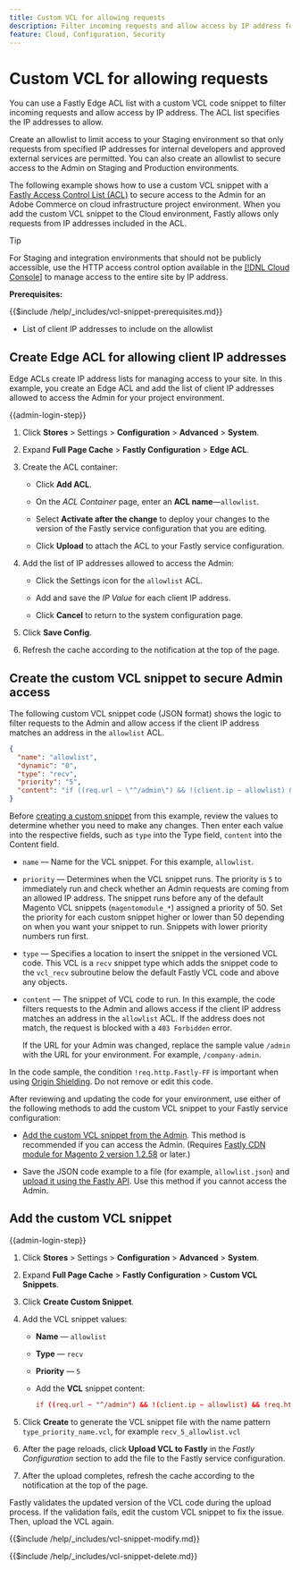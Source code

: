```yaml
---
title: Custom VCL for allowing requests
description: Filter incoming requests and allow access by IP address for Adobe Commerce sites by with a Fastly Edge ACL list and custom VCL snippet.
feature: Cloud, Configuration, Security
---
```

# Custom VCL for allowing requests

You can use a Fastly Edge ACL list with a custom VCL code snippet to filter incoming requests and allow access by IP address. The ACL list specifies the IP addresses to allow.

Create an allowlist to limit access to your Staging environment so that only requests from specified IP addresses for internal developers and approved external services are permitted. You can also create an allowlist to secure access to the Admin on Staging and Production environments.

The following example shows how to use a custom VCL snippet with a [Fastly Access Control List (ACL)](https://docs.fastly.com/guides/access-control-lists/about-acls) to secure access to the Admin for an Adobe Commerce on cloud infrastructure project environment. When you add the custom VCL snippet to the Cloud environment, Fastly allows only requests from IP addresses included in the ACL.

>[!TIP]
>
>For Staging and integration environments that should not be publicly accessible, use the HTTP access control option available in the [[!DNL Cloud Console]](../project/overview.md#access-the-project-web-interface) to manage access to the entire site by IP address.

**Prerequisites:**


{{$include /help/_includes/vcl-snippet-prerequisites.md}}

-  List of client IP addresses to include on the allowlist

## Create Edge ACL for allowing client IP addresses

Edge ACLs create IP address lists for managing access to your site. In this example, you create an Edge ACL and add the list of client IP addresses allowed to access the Admin for your project environment.

{{admin-login-step}}

1. Click **Stores** > Settings > **Configuration** > **Advanced** > **System**.

1. Expand **Full Page Cache** > **Fastly Configuration** > **Edge ACL**.

1. Create the ACL container:

   -  Click **Add ACL**.

   -  On the *ACL Container* page, enter an **ACL name**—`allowlist`.

   -  Select **Activate after the change** to deploy your changes to the version of the Fastly service configuration that you are editing.

   -  Click **Upload** to attach the ACL to your Fastly service configuration.

1. Add the list of IP addresses allowed to access the Admin:

   -  Click the Settings icon for the `allowlist` ACL.

   -  Add and save the *IP Value* for each client IP address.

   -  Click **Cancel** to return to the system configuration page.

1. Click **Save Config**.

1. Refresh the cache according to the notification at the top of the page.

## Create the custom VCL snippet to secure Admin access

The following custom VCL snippet code (JSON format) shows the logic to filter requests to the Admin and allow access if the client IP address matches an address in the `allowlist` ACL.

```json
{
  "name": "allowlist",
  "dynamic": "0",
  "type": "recv",
  "priority": "5",
  "content": "if ((req.url ~ \"^/admin\") && !(client.ip ~ allowlist) && !req.http.Fastly-FF) { error 403 \"Forbidden\"; }"
}
```

Before [creating a custom snippet](https://experienceleague.adobe.com/docs/commerce-cloud-service/user-guide/cdn/custom-vcl-snippets/fastly-vcl-allowlist.html#add-the-custom-vcl-snippet) from this example, review the values to determine whether you need to make any changes. Then enter each value into the respective fields, such as `type` into the Type field, `content` into the Content field.

-  `name` — Name for the VCL snippet. For this example, `allowlist`.

-  `priority` — Determines when the VCL snippet runs. The priority is `5` to immediately run and check whether an Admin requests are coming from an allowed IP address. The snippet runs before any of the default Magento VCL snippets (`magentomodule_*`) assigned a priority of 50. Set the priority for each custom snippet higher or lower than 50 depending on when you want your snippet to run. Snippets with lower priority numbers run first.

-  `type` — Specifies a location to insert the snippet in the versioned VCL code. This VCL is a `recv` snippet type which adds the snippet code to the `vcl_recv` subroutine below the default Fastly VCL code and above any objects.

-  `content` — The snippet of VCL code to run. In this example, the code filters requests to the Admin and allows access if the client IP address matches an address in the `allowlist` ACL. If the address does not match, the request is blocked with a `403 Forbidden` error.

   If the URL for your Admin was changed, replace the sample value `/admin` with the URL for your environment. For example, `/company-admin`.

In the code sample, the condition `!req.http.Fastly-FF` is important when using [Origin Shielding](fastly-custom-cache-configuration.md#configure-back-ends-and-origin-shielding). Do not remove or edit this code.

After reviewing and updating the code for your environment, use either of the following methods to add the custom VCL snippet to your Fastly service configuration:

-  [Add the custom VCL snippet from the Admin](#add-the-custom-vcl-snippet). This method is recommended if you can access the Admin. (Requires [Fastly CDN module for Magento 2 version 1.2.58](fastly-configuration.md#upgrade) or later.)

-  Save the JSON code example to a file (for example, `allowlist.json`) and [upload it using the Fastly API](fastly-vcl-custom-snippets.md#manage-custom-vcl-snippets-using-the-api). Use this method if you cannot access the Admin.

## Add the custom VCL snippet

{{admin-login-step}}

1. Click **Stores** > Settings > **Configuration** > **Advanced** > **System**.

1. Expand **Full Page Cache** > **Fastly Configuration** > **Custom VCL Snippets**.

1. Click **Create Custom Snippet**.

1. Add the VCL snippet values:

   -  **Name** — `allowlist`

   -  **Type** — `recv`

   -  **Priority** — `5`

   -  Add the **VCL** snippet content:

      ```conf
      if ((req.url ~ "^/admin") && !(client.ip ~ allowlist) && !req.http.Fastly-FF) { error 403 "Forbidden";}
      ```

1. Click **Create** to generate the VCL snippet file with the name pattern `type_priority_name.vcl`, for example `recv_5_allowlist.vcl`

1. After the page reloads, click **Upload VCL to Fastly** in the *Fastly Configuration* section to add the file to the Fastly service configuration.

1. After the upload completes, refresh the cache according to the notification at the top of the page.

Fastly validates the updated version of the VCL code during the upload process. If the validation fails, edit the custom VCL snippet to fix the issue. Then, upload the VCL again.

{{$include /help/_includes/vcl-snippet-modify.md}}

{{$include /help/_includes/vcl-snippet-delete.md}}
